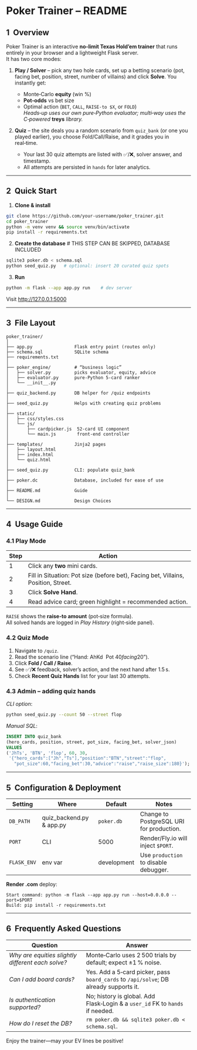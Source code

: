 # Poker Trainer – README

## 1  Overview
Poker Trainer is an interactive **no‑limit Texas Hold’em trainer** that runs entirely in your browser and a lightweight Flask server.  
It has two core modes:

1. **Play / Solver** – pick any two hole cards, set up a betting scenario (pot, facing bet, position, street, number of villains) and click **Solve**. You instantly get:
   * Monte‑Carlo **equity** (win %)
   * **Pot‑odds** vs bet size
   * Optimal action (`BET`, `CALL`, `RAISE-to $X`, or `FOLD`)  
     *Heads‑up uses our own pure‑Python evaluator; multi‑way uses the C‑powered* **treys** *library.*

2. **Quiz** – the site deals you a random scenario from `quiz_bank` (or one you played earlier), you choose Fold/Call/Raise, and it grades you in real‑time.  
   * Your last 30 quiz attempts are listed with ✅/❌, solver answer, and timestamp.
   * All attempts are persisted in `hands` for later analytics.

-----

## 2  Quick Start

1. **Clone & install**

```bash
git clone https://github.com/your‑username/poker_trainer.git
cd poker_trainer
python -m venv venv && source venv/bin/activate
pip install -r requirements.txt
```

2. **Create the database** # THIS STEP CAN BE SKIPPED, DATABASE INCLUDED

```bash
sqlite3 poker.db < schema.sql
python seed_quiz.py   # optional: insert 20 curated quiz spots
```

3. **Run**

```bash
python -m flask --app app.py run    # dev server
```

Visit <http://127.0.0.1:5000>

-----

## 3  File Layout

```
poker_trainer/
│
├── app.py                Flask entry point (routes only)
├── schema.sql            SQLite schema
├── requirements.txt
│
├── poker_engine/         # “business logic”
│   ├── solver.py         picks evaluator, equity, advice
│   ├── evaluator.py      pure‑Python 5‑card ranker
│   └── __init__.py
│
├── quiz_backend.py       DB helper for /quiz endpoints
│
├── seed_quiz.py          Helps with creating quiz problems
│
├── static/
│   ├── css/styles.css
│   └── js/
│       ├── cardpicker.js  52‑card UI component
│       └── main.js        front‑end controller
│
├── templates/            Jinja2 pages
│   ├── layout.html
│   ├── index.html
│   └── quiz.html
│
├── seed_quiz.py          CLI: populate quiz_bank
│
├── poker.dc              Database, included for ease of use
│
├── README.md             Guide
│
└── DESIGN.md             Design Choices
```

-----

## 4  Usage Guide

### 4.1 Play Mode
| Step | Action |
|------|--------|
| 1 | Click any **two** mini cards. |
| 2 | Fill in Situation: Pot size (before bet), Facing bet, Villains, Position, Street. |
| 3 | Click **Solve Hand**. |
| 4 | Read advice card; green highlight = recommended action. |

`RAISE` shows the **raise‑to amount** (pot‑size formula).  
All solved hands are logged in *Play History* (right‑side panel).

### 4.2 Quiz Mode
1. Navigate to `/quiz`.  
2. Read the scenario line (“Hand: AhKd  Pot $40 facing $20”).  
3. Click **Fold / Call / Raise**.  
4. See ✅/❌ feedback, solver’s action, and the next hand after 1.5 s.  
5. Check **Recent Quiz Hands** list for your last 30 attempts.

### 4.3 Admin – adding quiz hands
*CLI option*:

```bash
python seed_quiz.py --count 50 --street flop
```

*Manual SQL*:

```sql
INSERT INTO quiz_bank
(hero_cards, position, street, pot_size, facing_bet, solver_json)
VALUES
('JhTs', 'BTN', 'flop', 60, 30,
 '{"hero_cards":["Jh","Ts"],"position":"BTN","street":"flop",
   "pot_size":60,"facing_bet":30,"advice":"raise","raise_size":180}');
```

-----

## 5  Configuration & Deployment

| Setting | Where | Default | Notes |
|---------|-------|---------|-------|
| `DB_PATH` | quiz_backend.py & app.py | `poker.db` | Change to PostgreSQL URI for production. |
| `PORT` | CLI | 5000 | Render/Fly.io will inject `$PORT`. |
| `FLASK_ENV` | env var | development | Use `production` to disable debugger. |

**Render .com** deploy:

```
Start command: python -m flask --app app.py run --host=0.0.0.0 --port=$PORT
Build: pip install -r requirements.txt
```

-----

## 6  Frequently Asked Questions

| Question | Answer |
|----------|--------|
| *Why are equities slightly different each solve?* | Monte‑Carlo uses 2 500 trials by default; expect ±1 % noise. |
| *Can I add board cards?* | Yes. Add a 5‑card picker, pass `board_cards` to `/api/solve`; DB already supports it. |
| *Is authentication supported?* | No; history is global. Add Flask‑Login & a `user_id` FK to `hands` if needed. |
| *How do I reset the DB?* | `rm poker.db && sqlite3 poker.db < schema.sql`. |

Enjoy the trainer—may your EV lines be positive!

